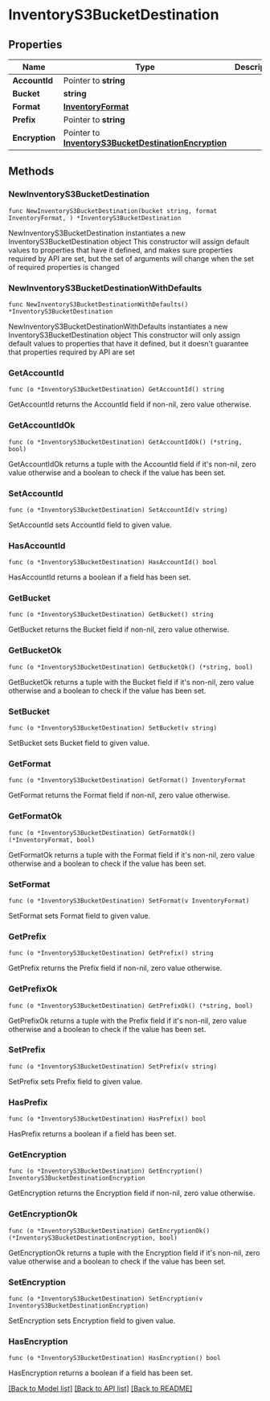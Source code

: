 # InventoryS3BucketDestination

## Properties

Name | Type | Description | Notes
------------ | ------------- | ------------- | -------------
**AccountId** | Pointer to **string** |  | [optional] 
**Bucket** | **string** |  | 
**Format** | [**InventoryFormat**](InventoryFormat.md) |  | 
**Prefix** | Pointer to **string** |  | [optional] 
**Encryption** | Pointer to [**InventoryS3BucketDestinationEncryption**](InventoryS3BucketDestinationEncryption.md) |  | [optional] 

## Methods

### NewInventoryS3BucketDestination

`func NewInventoryS3BucketDestination(bucket string, format InventoryFormat, ) *InventoryS3BucketDestination`

NewInventoryS3BucketDestination instantiates a new InventoryS3BucketDestination object
This constructor will assign default values to properties that have it defined,
and makes sure properties required by API are set, but the set of arguments
will change when the set of required properties is changed

### NewInventoryS3BucketDestinationWithDefaults

`func NewInventoryS3BucketDestinationWithDefaults() *InventoryS3BucketDestination`

NewInventoryS3BucketDestinationWithDefaults instantiates a new InventoryS3BucketDestination object
This constructor will only assign default values to properties that have it defined,
but it doesn't guarantee that properties required by API are set

### GetAccountId

`func (o *InventoryS3BucketDestination) GetAccountId() string`

GetAccountId returns the AccountId field if non-nil, zero value otherwise.

### GetAccountIdOk

`func (o *InventoryS3BucketDestination) GetAccountIdOk() (*string, bool)`

GetAccountIdOk returns a tuple with the AccountId field if it's non-nil, zero value otherwise
and a boolean to check if the value has been set.

### SetAccountId

`func (o *InventoryS3BucketDestination) SetAccountId(v string)`

SetAccountId sets AccountId field to given value.

### HasAccountId

`func (o *InventoryS3BucketDestination) HasAccountId() bool`

HasAccountId returns a boolean if a field has been set.

### GetBucket

`func (o *InventoryS3BucketDestination) GetBucket() string`

GetBucket returns the Bucket field if non-nil, zero value otherwise.

### GetBucketOk

`func (o *InventoryS3BucketDestination) GetBucketOk() (*string, bool)`

GetBucketOk returns a tuple with the Bucket field if it's non-nil, zero value otherwise
and a boolean to check if the value has been set.

### SetBucket

`func (o *InventoryS3BucketDestination) SetBucket(v string)`

SetBucket sets Bucket field to given value.


### GetFormat

`func (o *InventoryS3BucketDestination) GetFormat() InventoryFormat`

GetFormat returns the Format field if non-nil, zero value otherwise.

### GetFormatOk

`func (o *InventoryS3BucketDestination) GetFormatOk() (*InventoryFormat, bool)`

GetFormatOk returns a tuple with the Format field if it's non-nil, zero value otherwise
and a boolean to check if the value has been set.

### SetFormat

`func (o *InventoryS3BucketDestination) SetFormat(v InventoryFormat)`

SetFormat sets Format field to given value.


### GetPrefix

`func (o *InventoryS3BucketDestination) GetPrefix() string`

GetPrefix returns the Prefix field if non-nil, zero value otherwise.

### GetPrefixOk

`func (o *InventoryS3BucketDestination) GetPrefixOk() (*string, bool)`

GetPrefixOk returns a tuple with the Prefix field if it's non-nil, zero value otherwise
and a boolean to check if the value has been set.

### SetPrefix

`func (o *InventoryS3BucketDestination) SetPrefix(v string)`

SetPrefix sets Prefix field to given value.

### HasPrefix

`func (o *InventoryS3BucketDestination) HasPrefix() bool`

HasPrefix returns a boolean if a field has been set.

### GetEncryption

`func (o *InventoryS3BucketDestination) GetEncryption() InventoryS3BucketDestinationEncryption`

GetEncryption returns the Encryption field if non-nil, zero value otherwise.

### GetEncryptionOk

`func (o *InventoryS3BucketDestination) GetEncryptionOk() (*InventoryS3BucketDestinationEncryption, bool)`

GetEncryptionOk returns a tuple with the Encryption field if it's non-nil, zero value otherwise
and a boolean to check if the value has been set.

### SetEncryption

`func (o *InventoryS3BucketDestination) SetEncryption(v InventoryS3BucketDestinationEncryption)`

SetEncryption sets Encryption field to given value.

### HasEncryption

`func (o *InventoryS3BucketDestination) HasEncryption() bool`

HasEncryption returns a boolean if a field has been set.


[[Back to Model list]](../README.md#documentation-for-models) [[Back to API list]](../README.md#documentation-for-api-endpoints) [[Back to README]](../README.md)


